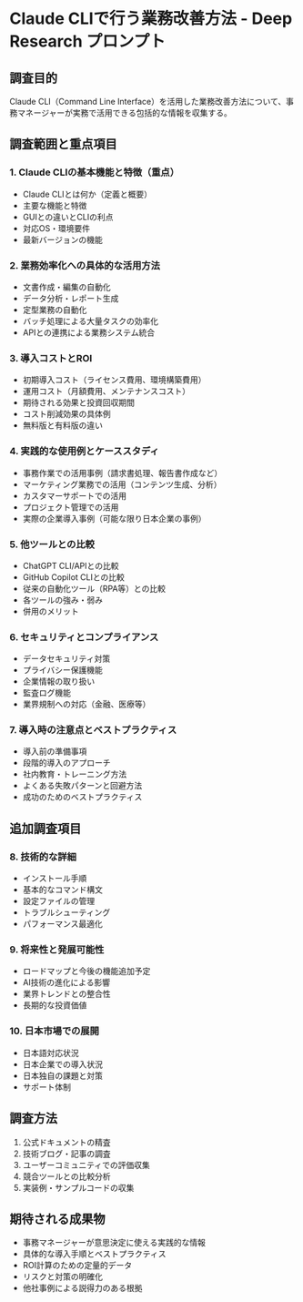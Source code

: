 # Claude CLIで行う業務改善方法 - Deep Research プロンプト

## 調査目的
Claude CLI（Command Line Interface）を活用した業務改善方法について、事務マネージャーが実務で活用できる包括的な情報を収集する。

## 調査範囲と重点項目

### 1. Claude CLIの基本機能と特徴（重点）
- Claude CLIとは何か（定義と概要）
- 主要な機能と特徴
- GUIとの違いとCLIの利点
- 対応OS・環境要件
- 最新バージョンの機能

### 2. 業務効率化への具体的な活用方法
- 文書作成・編集の自動化
- データ分析・レポート生成
- 定型業務の自動化
- バッチ処理による大量タスクの効率化
- APIとの連携による業務システム統合

### 3. 導入コストとROI
- 初期導入コスト（ライセンス費用、環境構築費用）
- 運用コスト（月額費用、メンテナンスコスト）
- 期待される効果と投資回収期間
- コスト削減効果の具体例
- 無料版と有料版の違い

### 4. 実践的な使用例とケーススタディ
- 事務作業での活用事例（請求書処理、報告書作成など）
- マーケティング業務での活用（コンテンツ生成、分析）
- カスタマーサポートでの活用
- プロジェクト管理での活用
- 実際の企業導入事例（可能な限り日本企業の事例）

### 5. 他ツールとの比較
- ChatGPT CLI/APIとの比較
- GitHub Copilot CLIとの比較
- 従来の自動化ツール（RPA等）との比較
- 各ツールの強み・弱み
- 併用のメリット

### 6. セキュリティとコンプライアンス
- データセキュリティ対策
- プライバシー保護機能
- 企業情報の取り扱い
- 監査ログ機能
- 業界規制への対応（金融、医療等）

### 7. 導入時の注意点とベストプラクティス
- 導入前の準備事項
- 段階的導入のアプローチ
- 社内教育・トレーニング方法
- よくある失敗パターンと回避方法
- 成功のためのベストプラクティス

## 追加調査項目

### 8. 技術的な詳細
- インストール手順
- 基本的なコマンド構文
- 設定ファイルの管理
- トラブルシューティング
- パフォーマンス最適化

### 9. 将来性と発展可能性
- ロードマップと今後の機能追加予定
- AI技術の進化による影響
- 業界トレンドとの整合性
- 長期的な投資価値

### 10. 日本市場での展開
- 日本語対応状況
- 日本企業での導入状況
- 日本独自の課題と対策
- サポート体制

## 調査方法
1. 公式ドキュメントの精査
2. 技術ブログ・記事の調査
3. ユーザーコミュニティでの評価収集
4. 競合ツールとの比較分析
5. 実装例・サンプルコードの収集

## 期待される成果物
- 事務マネージャーが意思決定に使える実践的な情報
- 具体的な導入手順とベストプラクティス
- ROI計算のための定量的データ
- リスクと対策の明確化
- 他社事例による説得力のある根拠